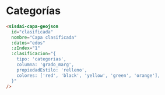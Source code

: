 # Categorías

<capas-ClasificacionCoropleta />

```html
<sisdai-capa-geojson
  id="clasificada"
  nombre="Capa clasificada"
  :datos="edos"
  :zIndex="1"
  :clasificacion="{
    tipo: 'categorias',
    columna: 'grado_marg',
    propiedadEstilo: 'relleno',
    colores: ['red', 'black', 'yellow', 'green', 'orange'],
  }"
/>
```
